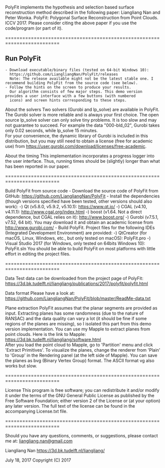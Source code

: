 PolyFit implements the hypothesis and selection based surface reconstruction method described in the following paper:
      Liangliang Nan and Peter Wonka. 
      PolyFit: Polygonal Surface Reconstruction from Point Clouds. 
      ICCV 2017.
Please consider citing the above paper if you use the code/program (or part of it). 

=========================================================================

## Run PolyFit
    - Download executable/binary files (tested on 64-bit Windows 10):      
      https://github.com/LiangliangNan/PolyFit/releases
      Note: The release available might not be the latest stable one. I recommend building PolyFit from the source code (see below).
    - Follow the hints on the screen to produce your results.
      Our algorithm consists of few major steps. This demo version provides a user interface with a few buttons (with numbered 
      icons) and screen hints corresponding to these steps.

About the solvers
      Two solvers (Gurobi and lp_solve) are available in PolyFit. The Gurobi solver is more reliable and is always your first 
      choice. The open source lp_solve solver can only solve tiny problems. It is too slow and may not guarantee to succeed. 
      For example the data "000-bld_02", Gurobi takes only 0.02 seconds, while lp_solve 15 minutes.  
      For your convenience, the dynamic library of Gurobi is included in this distribution, but you may still need to obtain 
      a license (free for academic use) from https://user.gurobi.com/download/licenses/free-academic. 
      
About the timing
      This implementation incorporates a progress logger into the user interface. Thus, running times should be (slightly) 
      longer than what has been reported in our paper.     

=========================================================================

Build PolyFit from source code
    - Download the source code of PolyFit from GitHub: 
      https://github.com/LiangliangNan/PolyFit
    - Install the dependencies (though versions specified have been tested, other versions should also work):
      -) Qt (v5.8.0, v5.9.2, v5.10.1):
         https://www.qt.io/
      -) CGAL (v4.10, v4.11.1):
         http://www.cgal.org/index.html
      -) boost (v1.64. Not a direct dependence, but CGAL relies on it):
         http://www.boost.org/
      -) Gurobi (v7.5.1, v7.52, 64 bit). You may download it and obtain an academic license from 
         http://www.gurobi.com/
    - Build PolyFit. Project files for the following IDEs (Integrated Development Environment) are provided:
      -) QtCreator (for macOS, Linux, Windows, etc., but only tested on macOS): PolyFit.pro
      -) Visual Studio 2017 (for Windows, only tested on 64bits Windows 10): PolyFit.sln
         You should be able to build PolyFit on most platforms with little effort in editing the project files.

=========================================================================

Data
      Test data can be downloaded from the project page of PolyFit:
      https://3d.bk.tudelft.nl/liangliang/publications/2017/polyfit/polyfit.html

Data format
      Please have a look at:
      https://github.com/LiangliangNan/PolyFit/blob/master/ReadMe-data.txt

Plane extraction
      PolyFit assumes that the planar segments are provided as input. 
      Extracting planes has some randomness (due to the nature of RANSAC) and the data quality can vary a lot (it should be 
      fine if some regions of the planes are missing), so I isolated this part from this demo version implementation. You 
      can use my Mapple to extract planes from point clouds. Here is the link to Mapple: 
      https://3d.bk.tudelft.nl/liangliang/software.html    
      After you load the point cloud to Mapple, go to 'Partition' menu and click 'Extract Primitives'. To visualize the planes, 
      change the renderer from 'Plain' to 'Group' in the Rendering panel (at the left side of Mapple). You can save the planes 
      as bvg (Binary Vertex Group) format. The ASCII format vg also works but slow.

=========================================================================

License
      This program is free software; you can redistribute it and/or modify it under the terms of the GNU General Public License 
      as published by the Free Software Foundation; either version 2 of the License or (at your option) any later version. The 
      full text of the license can be found in the accompanying License.txt file.

=========================================================================

Should you have any questions, comments, or suggestions, please contact me at: 
liangliang.nan@gmail.com

Liangliang Nan
https://3d.bk.tudelft.nl/liangliang/

July 18, 2017
Copyright (C) 2017 
